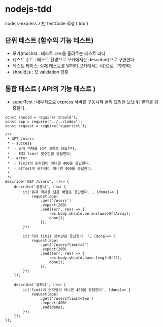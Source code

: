 # nodejs-tdd
nodejs-express 기반 testCode 작성 ( tdd )

## 단위 테스트 (함수의 기능 테스트)
- 모카(mocha) : 테스트 코드를 돌려주는 테스트 러너
- 테스트 수트 : 테스트 환경으로 모카에서는 describe()으로 구현한다.
- 테스트 케이스: 실제 테스트를 말하며 모카에서는 it()으로 구현한다.
- should.js : 값 validation 검증

## 통합 테스트 ( API의 기능 테스트 )
- superTest : 내부적으로 express 서버를 구동시켜 실제 요청을 보낸 뒤 결과를 검증한다.

```
const should = require('should');
const app = require('../../index');
const request = require('supertest');

/**
 * GET /users
 * - success
 *  - 유저 객체를 담은 배열로 응답한다.
 *  - 최대 limit 갯수만큼 응답한다.
 * - error 
 *  - limit이 숫자형이 아니면 400을 응답한다.
 *  - offset이 숫자형이 아니면 400을 응답한다.
 *
 */
describe('GET /users', ()=> {
    describe('성공시', ()=> {
        it('유저 객체를 담은 배열로 응답한다.', (done)=> {
            request(app)
                .get('/users')
                .expect(200)
                .end((err, res) => {
                    res.body.should.be.instanceOf(Array);
                    done();
                });
        });

        it('최대 limit 갯수만큼 응답한다  ', (done)=> {
            request(app)
                .get('/users?limit=2')
                .expect(200)
                .end((err, res) => {
                    res.body.should.have.lengthOf(2);
                    done();
                });
        });
    });

    describe('실패시', ()=> {
        it('limit이 숫자형이 아니면 400을 응답한다', (done)=> {
            request(app)
                .get('/users?limit=two')
                .expect(400)
                .end(done);
        });
    });
});

```
